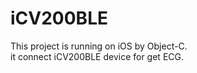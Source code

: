 # iCV200BLE
This project is running on iOS by Object-C. 
<br>it connect iCV200BLE device for get ECG.



